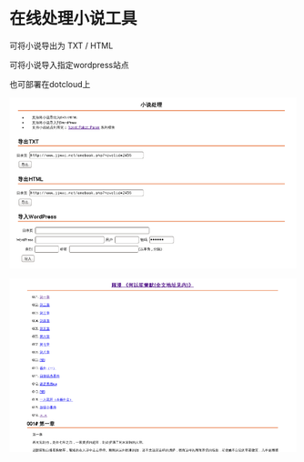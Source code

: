 在线处理小说工具
================

可将小说导出为 TXT / HTML

可将小说导入指定wordpress站点

也可部署在dotcloud上

![index](index.png)

![html](export-html.png)
